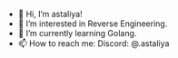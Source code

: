 - 👋 Hi, I’m astaliya!
- 👀 I’m interested in Reverse Engineering.
- 🌱 I’m currently learning Golang.
- 📫 How to reach me: Discord: @.astaliya
